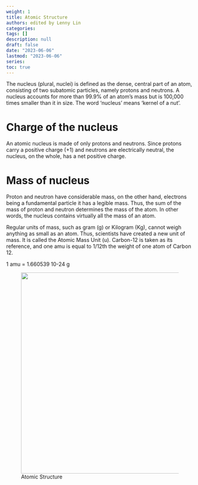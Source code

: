 ```yaml
---
weight: 1
title: Atomic Structure
authors: edited by Lenny Lin
categories: 
tags: []
description: null
draft: false
date: "2023-06-06"
lastmod: "2023-06-06"
series: 
toc: true
---
```


<!--more-->

The nucleus (plural, nuclei) is defined as the dense, central part of an atom, consisting of two subatomic particles, namely protons and neutrons. A nucleus accounts for more than 99.9% of an atom’s mass but is 100,000 times smaller than it in size.  The word ‘nucleus’ means ‘kernel of a nut’.  

# Charge of the nucleus
An atomic nucleus is made of only protons and neutrons. Since protons carry a positive charge (+1) and neutrons are electrically neutral, the nucleus, on the whole, has a net positive charge.  

# Mass of nucleus
Proton and neutron have considerable mass, on the other hand, electrons being a fundamental particle it has a legible mass. Thus, the sum of the mass of proton and neutron determines the mass of the atom. In other words, the nucleus contains virtually all the mass of an atom.

Regular units of mass, such as gram (g) or Kilogram (Kg), cannot weigh anything as small as an atom. Thus, scientists have created a new unit of mass. It is called the Atomic Mass Unit (u). Carbon-12 is taken as its reference, and one amu is equal to 1/12th the weight of one atom of Carbon 12.

1 amu = 1.660539 10-24 g

<figure>
  <img width = "540" src = "/docs/images/Atomic-Nucleus-Diagram.jpg"/>
  <figcaption class = "bottom">Atomic Structure</figcaption>
</figure>